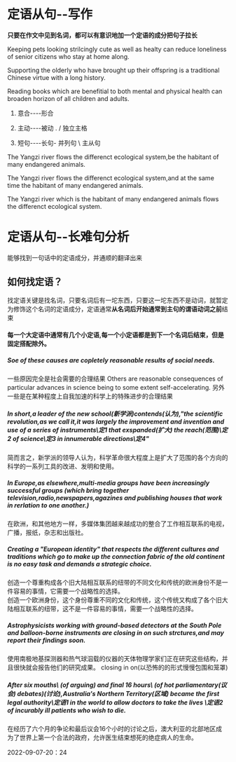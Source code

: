 # 定语从句--写作

**只要在作文中见到名词，都可以有意识地加一个定语的成分把句子拉长**

Keeping pets looking strilcingly cute as well as healty can reduce loneliness of senior citizens who stay at home along.

Supporting the olderly who have brought up their offspring is a traditional Chinese virtue with a long history.

Reading books which are benefitial to both mental and physical health can broaden horizon of all children and adults.


1. 意合----形合


2. 主动----被动
. 
               / 独立主格  
3. 短句----长句-  并列句
               \ 主从句

The Yangzi river flows the differenct ecological system,be the habitant of many endangered animals.

The Yangzi river flows the differenct ecological system,and at the same time the habitant of many endangered animals.

The Yangzi river which is the habitant of many endangered animals flows the differenct ecological system.

# 定语从句--长难句分析

能够找到一句话中的定语成分，并通顺的翻译出来
## 如何找定语？
找定语关键是找名词，只要名词后有一坨东西，只要这一坨东西不是动词，就暂定为修饰这个名词的定语成分，定语通常**从名词后开始通常到主句的谓语动词之前**结束

#### 每一个大定语中通常有几个小定语,每一个小定语都是到下一个名词后结束，但是固定搭配除外。


##### Soe of these causes are copletely reasonable results of social needs.
一些原因完全是社会需要的合理结果
Others are reasonable consequences of particular advances in science being to some extent self-accelerating.
另外一些是在某种程度上自我加速的科学上的特殊进步的合理结果

##### In short,a leader of the new school(新学派)contends(认为),"the scientific revolution,as we call it,it was largely the improvement and invention and use of a series of instruments\定1 that exspanded(扩大) the reach(范围)\定2 of science\定3 in innumerable directions\定4"
简而言之，新学派的领导人认为，科学革命很大程度上是扩大了范围的各个方向的科学的一系列工具的改进、发明和使用。

##### In Europe,as elsewhere,multi-media groups have been increasingly successful groups (which bring together television,radio,newspapers,agazines and publishing houses that work in rerlation to one another.)
在欧洲，和其他地方一样，多媒体集团越来越成功的整合了工作相互联系的电视，广播，报纸，杂志和出版社。

##### Creating a "European identity" that respects the different cultures and traditions which go to make up the connection fabric of the old continent is no easy task and demands a strategic choice.
创造一个尊重构成各个旧大陆相互联系的纽带的不同文化和传统的欧洲身份不是一件容易的事情，它需要一个战略性的选择。\
创造一个欧洲身份，这个身份尊重不同的文化和传统，这个传统又构成了各个旧大陆相互联系的纽带，这不是一件容易的事情，需要一个战略性的选择。

##### Astrophysicists working with ground-based detectors at the South Pole and balloon-borne instruments are closing in on such strctures,and may report their findings soon.
使用南极地基探测器和热气球泅载的仪器的天体物理学家们正在研究这些结构，并且很快就会报告他们的研究成果。
closing in on(以恐怖的的形式慢慢包围和笼罩)

##### After six mouths\ (of arguing) and final 16 hours\ (of hot parliamentary(议会) debates)(讨论),Australia's Northern Territory(区域) became the first legal authority\定语1 in the world to allow doctors to take the lives \定语2 of incurably ill patients who wish to die.
在经历了六个月的争论和最后议会16个小时的讨论之后，澳大利亚的北部地区成为了世界上第一个合法的政府，允许医生结束想死的绝症病人的生命。



2022-09-07-20：24



